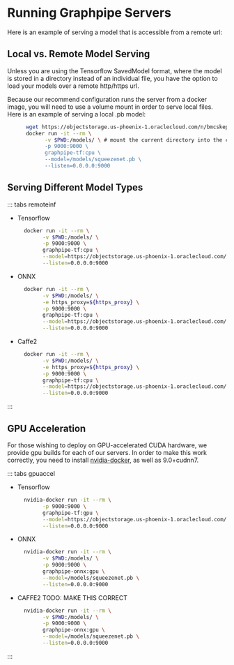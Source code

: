 # Running Graphpipe Servers

Here is an example of serving a model that is accessible from a remote url:

## Local vs. Remote Model Serving
Unless you are using the Tensorflow SavedModel format, where the model is stored in a directory instead of an individual file, 
you have the option to load your models over a remote http/https url.

Because our recommend configuration runs the server from a docker image, you will need to use a volume mount 
in order to serve local files.  Here is an example of serving a local .pb model:

```bash
      wget https://objectstorage.us-phoenix-1.oraclecloud.com/n/bmcskeppareuser/b/c4/o/squeezenet.pb
      docker run -it --rm \
            -v $PWD:/models/ \ # mount the current directory into the container's /model/ path
            -p 9000:9000 \
            graphpipe-tf:cpu \
            --model=/models/squeezenet.pb \
            --listen=0.0.0.0:9000
```

## Serving Different Model Types
::: tabs remoteinf

- Tensorflow

    ```bash
      docker run -it --rm \
            -v $PWD:/models/ \
            -p 9000:9000 \
            graphpipe-tf:cpu \
            --model=https://objectstorage.us-phoenix-1.oraclecloud.com/n/bmcskeppareuser/b/c4/o/squeezenet.pb \
            --listen=0.0.0.0:9000
    ```

- ONNX

    ```bash
      docker run -it --rm \
            -v $PWD:/models/ \
            -e https_proxy=${https_proxy} \
            -p 9000:9000 \
            graphpipe-tf:cpu \
            --model=https://objectstorage.us-phoenix-1.oraclecloud.com/n/bmcskeppareuser/b/c4/o/squeezenet.pb \
            --listen=0.0.0.0:9000
    ```

- Caffe2

    ```bash
      docker run -it --rm \
            -v $PWD:/models/ \
            -e https_proxy=${https_proxy} \
            -p 9000:9000 \
            graphpipe-tf:cpu \
            --model=https://objectstorage.us-phoenix-1.oraclecloud.com/n/bmcskeppareuser/b/c4/o/squeezenet.pb \
            --listen=0.0.0.0:9000
    ```

:::

## GPU Acceleration
For those wishing to deploy on GPU-accelerated CUDA hardware, we provide gpu builds for each of our servers.  In order
to make this work correctly, you need to install [nvidia-docker](https://github.com/NVIDIA/nvidia-docker), as well as 9.0+cudnn7.

::: tabs gpuaccel

- Tensorflow
    ```bash
      nvidia-docker run -it --rm \
            -p 9000:9000 \
            graphpipe-tf:gpu \
            --model=https://objectstorage.us-phoenix-1.oraclecloud.com/n/bmcskeppareuser/b/c4/o/squeezenet.pb \
            --listen=0.0.0.0:9000
    ```

- ONNX
    ```bash
      nvidia-docker run -it --rm \
            -v $PWD:/models/ \
            -p 9000:9000 \
            graphpipe-onnx:gpu \
            --model=/models/squeezenet.pb \
            --listen=0.0.0.0:9000
    ```

- CAFFE2
TODO: MAKE THIS CORRECT
    ```bash
      nvidia-docker run -it --rm \
            -v $PWD:/models/ \
            -p 9000:9000 \
            graphpipe-onnx:gpu \
            --model=/models/squeezenet.pb \
            --listen=0.0.0.0:9000
    ```

:::
